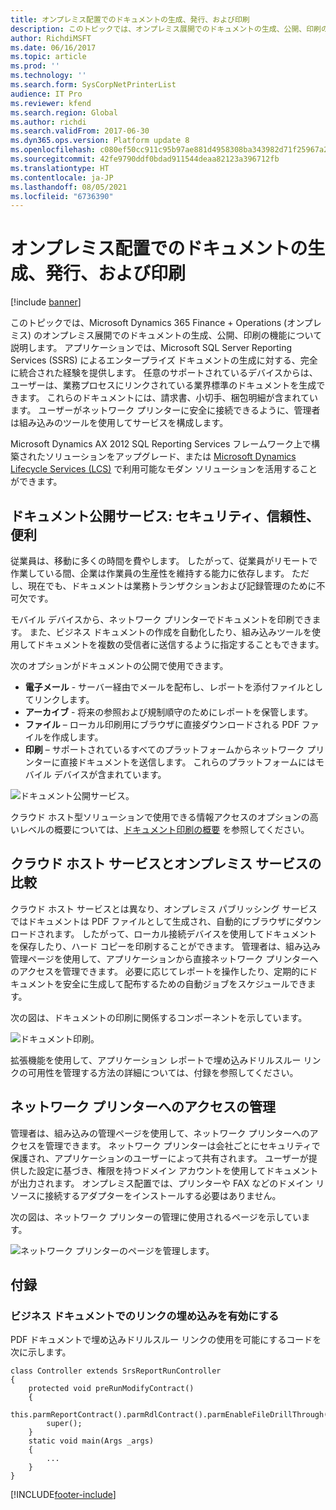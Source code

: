 ```yaml
---
title: オンプレミス配置でのドキュメントの生成、発行、および印刷
description: このトピックでは、オンプレミス展開でのドキュメントの生成、公開、印刷の機能について説明します。
author: RichdiMSFT
ms.date: 06/16/2017
ms.topic: article
ms.prod: ''
ms.technology: ''
ms.search.form: SysCorpNetPrinterList
audience: IT Pro
ms.reviewer: kfend
ms.search.region: Global
ms.author: richdi
ms.search.validFrom: 2017-06-30
ms.dyn365.ops.version: Platform update 8
ms.openlocfilehash: c080ef50cc911c95b97ae881d4958308ba343982d71f25967a2e3212eabc4ebb
ms.sourcegitcommit: 42fe9790ddf0bdad911544deaa82123a396712fb
ms.translationtype: HT
ms.contentlocale: ja-JP
ms.lasthandoff: 08/05/2021
ms.locfileid: "6736390"
---
```

# <a name="document-generation-publishing-and-printing-in-on-premises-deployments"></a>オンプレミス配置でのドキュメントの生成、発行、および印刷

[!include [banner](../includes/banner.md)]

このトピックでは、Microsoft Dynamics 365 Finance + Operations (オンプレミス) のオンプレミス展開でのドキュメントの生成、公開、印刷の機能について説明します。 アプリケーションでは、Microsoft SQL Server Reporting Services (SSRS) によるエンタープライズ ドキュメントの生成に対する、完全に統合された経験を提供します。 任意のサポートされているデバイスからは、ユーザーは、業務プロセスにリンクされている業界標準のドキュメントを生成できます。 これらのドキュメントには、請求書、小切手、梱包明細が含まれています。 ユーザーがネットワーク プリンターに安全に接続できるように、管理者は組み込みのツールを使用してサービスを構成します。

Microsoft Dynamics AX 2012 SQL Reporting Services フレームワーク上で構築されたソリューションをアップグレード、または [Microsoft Dynamics Lifecycle Services (LCS)](https://lcs.dynamics.com) で利用可能なモダン ソリューションを活用することができます。

## <a name="document-publishing-services-secure-reliable-and-convenient"></a>ドキュメント公開サービス: セキュリティ、信頼性、便利
従業員は、移動に多くの時間を費やします。 したがって、従業員がリモートで作業している間、企業は作業員の生産性を維持する能力に依存します。 ただし、現在でも、ドキュメントは業務トランザクションおよび記録管理のために不可欠です。

モバイル デバイスから、ネットワーク プリンターでドキュメントを印刷できます。 また、ビジネス ドキュメントの作成を自動化したり、組み込みツールを使用してドキュメントを複数の受信者に送信するように指定することもできます。

次のオプションがドキュメントの公開で使用できます。

- **電子メール** - サーバー経由でメールを配布し、レポートを添付ファイルとしてリンクします。
- **アーカイブ** - 将来の参照および規制順守のためにレポートを保管します。
- **ファイル** – ローカル印刷用にブラウザに直接ダウンロードされる PDF ファイルを作成します。
- **印刷** – サポートされているすべてのプラットフォームからネットワーク プリンターに直接ドキュメントを送信します。 これらのプラットフォームにはモバイル デバイスが含まれています。

![ドキュメント公開サービス。](media/document-publishing-services.png)

クラウド ホスト型ソリューションで使用できる情報アクセスのオプションの高いレベルの概要については、[ドキュメント印刷の概要](print-documents.md) を参照してください。

## <a name="comparing-the-cloud-hosted-and-on-premises-services"></a>クラウド ホスト サービスとオンプレミス サービスの比較
クラウド ホスト サービスとは異なり、オンプレミス パブリッシング サービスではドキュメントは PDF ファイルとして生成され、自動的にブラウザにダウンロードされます。 したがって、ローカル接続デバイスを使用してドキュメントを保存したり、ハード コピーを印刷することができます。 管理者は、組み込み管理ページを使用して、アプリケーションから直接ネットワーク プリンターへのアクセスを管理できます。 必要に応じてレポートを操作したり、定期的にドキュメントを安全に生成して配布するための自動ジョブをスケジュールできます。

次の図は、ドキュメントの印刷に関係するコンポーネントを示しています。

![ドキュメント印刷。](media/Cloud-vs-on-premises.png)

拡張機能を使用して、アプリケーション レポートで埋め込みドリルスルー リンクの可用性を管理する方法の詳細については、付録を参照してください。

## <a name="managing-access-to-network-printers"></a>ネットワーク プリンターへのアクセスの管理
管理者は、組み込みの管理ページを使用して、ネットワーク プリンターへのアクセスを管理できます。 ネットワーク プリンターは会社ごとにセキュリティで保護され、アプリケーションのユーザーによって共有されます。 ユーザーが提供した設定に基づき、権限を持つドメイン アカウントを使用してドキュメントが出力されます。 オンプレミス配置では、プリンターや FAX などのドメイン リソースに接続するアダプターをインストールする必要はありません。

次の図は、ネットワーク プリンターの管理に使用されるページを示しています。

![ネットワーク プリンターのページを管理します。](media/manage-network-printers.png)

## <a name="appendix"></a>付録

### <a name="turning-on-embedded-links-in-business-documents"></a>ビジネス ドキュメントでのリンクの埋め込みを有効にする
PDF ドキュメントで埋め込みドリルスルー リンクの使用を可能にするコードを次に示します。 

```xpp
class Controller extends SrsReportRunController
{
    protected void preRunModifyContract()
    {
        this.parmReportContract().parmRdlContract().parmEnableFileDrillThrough(true);
        super();
    }
    static void main(Args _args)
    {
        ...
    }
}
```


[!INCLUDE[footer-include](../../../includes/footer-banner.md)]
